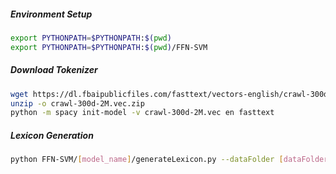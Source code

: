 ##### Environment Setup

```bash
export PYTHONPATH=$PYTHONPATH:$(pwd)
export PYTHONPATH=$PYTHONPATH:$(pwd)/FFN-SVM
```

##### Download Tokenizer
```bash
wget https://dl.fbaipublicfiles.com/fasttext/vectors-english/crawl-300d-2M.vec.zip
unzip -o crawl-300d-2M.vec.zip
python -m spacy init-model -v crawl-300d-2M.vec en fasttext
```

##### Lexicon Generation

```bash
python FFN-SVM/[model_name]/generateLexicon.py --dataFolder [dataFolder] --output_dir [output_dir]
```

